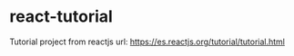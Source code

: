 # react-tutorial

Tutorial project from reactjs 
url: https://es.reactjs.org/tutorial/tutorial.html
